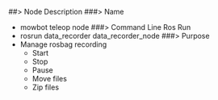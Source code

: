 ##> Node Description
###> Name
* mowbot teleop node
###> Command Line Ros Run
* rosrun data_recorder data_recorder_node
###> Purpose
* Manage rosbag recording
  * Start
  * Stop
  * Pause
  * Move files
  * Zip files
  